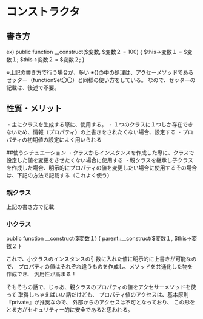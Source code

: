 # コンストラクタ
## 書き方

ex)
public function __construct($変数, $変数２ = 100)
  {
    $this->変数１ = $変数１;
    $this->変数２ = $変数２;
  } 

※上記の書き方で行う場合が、多い
※{}の中の処理は、アクセーメソッドであるセッター（functionSet〇〇）と同様の使い方をしている。
なので、セッターの記載は、後述で不要。

## 性質・メリット
・主にクラスを生成する際に、使用する。
・１つのクラスに１つしか存在できないため、情報（プロパティ）の上書きをされたくない場合、設定する
・プロパティの初期値の設定によく用いられる

##使うシチュエーション
・クラスからインスタンスを作成した際に、クラスで設定した値を変更をさせたくない場合に使用する
・親クラスを継承し子クラスを作成した場合、明示的にプロパティの値を変更したい場合に使用するその場合は、下記の方法で記載する（これよく使う）

### 親クラス
上記の書き方で記載
### 小クラス
public function __construct($変数１)
    {
      parent::__construct($変数１, $this->変数２
    }

これで、小クラスのインスタンスの引数に入れた値に明示的に上書きが可能なので、
プロパティの値はそれぞれ違うものを作成し、メソッドを共通化した物を作成でき、
汎用性が高まる！

そもそもの話で、じゃあ、親クラスのプロパティの値をアクセサーメソッドを使って
取得しちゃえばいい話だけども、
プロパティ値のアクセスは、基本原則『private』が推奨なので、
外部からのアクセスは不可となっており、
この形をとる方がセキュリティー的に安全であると思われる。
